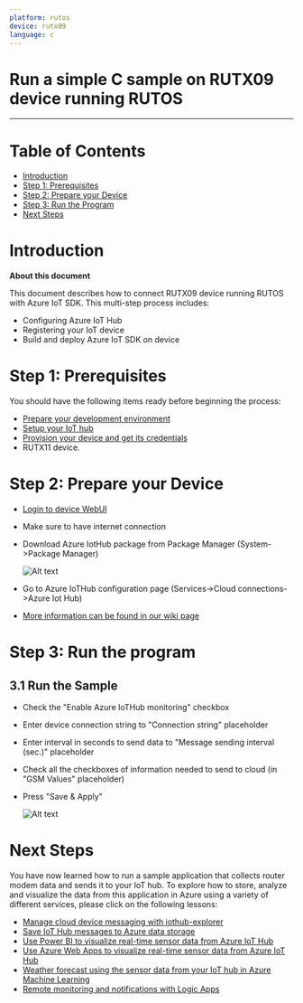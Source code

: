 ```yaml
---
platform: rutos
device: rutx09
language: c
---
```


Run a simple C sample on RUTX09 device running RUTOS
===
---

# Table of Contents

-   [Introduction](#Introduction)
-   [Step 1: Prerequisites](#Prerequisites)
-   [Step 2: Prepare your Device](#PrepareDevice)
-   [Step 3: Run the Program](#Build)
-   [Next Steps](#NextSteps)

<a name="Introduction"></a>
# Introduction

**About this document**

This document describes how to connect RUTX09 device running RUTOS with Azure IoT SDK. This multi-step process includes:
-   Configuring Azure IoT Hub
-   Registering your IoT device
-   Build and deploy Azure IoT SDK on device

<a name="Prerequisites"></a>
# Step 1: Prerequisites

You should have the following items ready before beginning the process:

-   [Prepare your development environment][setup-devbox-linux]
-   [Setup your IoT hub][lnk-setup-iot-hub]
-   [Provision your device and get its credentials][lnk-manage-iot-hub]
-   RUTX11 device.

<a name="PrepareDevice"></a>
# Step 2: Prepare your Device
-   [Login to device WebUI][rut-login]
-   Make sure to have internet connection
-   Download Azure IotHub package from Package Manager (System->Package Manager)

    ![Alt text][package-manager]

-   Go to Azure IoTHub configuration page (Services->Cloud connections->Azure Iot Hub)
-   [More information can be found in our wiki page][wiki-page]

<a name="Build"></a>
# Step 3: Run the program

<a name="Step-3-3-Run"></a>
## 3.1 Run the Sample

-   Check the "Enable Azure IoTHub monitoring" checkbox
-   Enter device connection string to "Connection string" placeholder
-   Enter interval in seconds to send data to "Message sending interval (sec.)" placeholder
-   Check all the checkboxes of information needed to send to cloud (in "GSM Values" placeholder)
-   Press "Save & Apply"

    ![Alt text][main-picture]

<a name="NextSteps"></a>
# Next Steps

You have now learned how to run a sample application that collects router modem data and sends it to your IoT hub. To explore how to store, analyze and visualize the data from this application in Azure using a variety of different services, please click on the following lessons:

-   [Manage cloud device messaging with iothub-explorer]
-   [Save IoT Hub messages to Azure data storage]
-   [Use Power BI to visualize real-time sensor data from Azure IoT Hub]
-   [Use Azure Web Apps to visualize real-time sensor data from Azure IoT Hub]
-   [Weather forecast using the sensor data from your IoT hub in Azure Machine Learning]
-   [Remote monitoring and notifications with Logic Apps]   

[Manage cloud device messaging with iothub-explorer]: https://docs.microsoft.com/en-us/azure/iot-hub/iot-hub-explorer-cloud-device-messaging
[Save IoT Hub messages to Azure data storage]: https://docs.microsoft.com/en-us/azure/iot-hub/iot-hub-store-data-in-azure-table-storage
[Use Power BI to visualize real-time sensor data from Azure IoT Hub]: https://docs.microsoft.com/en-us/azure/iot-hub/iot-hub-live-data-visualization-in-power-bi
[Use Azure Web Apps to visualize real-time sensor data from Azure IoT Hub]: https://docs.microsoft.com/en-us/azure/iot-hub/iot-hub-live-data-visualization-in-web-apps
[Weather forecast using the sensor data from your IoT hub in Azure Machine Learning]: https://docs.microsoft.com/en-us/azure/iot-hub/iot-hub-weather-forecast-machine-learning
[Remote monitoring and notifications with Logic Apps]: https://docs.microsoft.com/en-us/azure/iot-hub/iot-hub-monitoring-notifications-with-azure-logic-apps
[setup-devbox-linux]: https://github.com/Azure/azure-iot-sdk-c/blob/master/doc/devbox_setup.md
[lnk-setup-iot-hub]: ../setup_iothub.md
[lnk-manage-iot-hub]: ../manage_iot_hub.md
[main-picture]: https://wiki.teltonika-networks.com/wikibase/images/f/ff/Networking_rutx_configuration_examples_azure_iot_hub_v1.png
[wiki-page]: https://wiki.teltonika-networks.com/view/Azure_IoT_Hub_cloud_connection
[rut-login]: https://wiki.teltonika-networks.com/view/RUTX09_First_Start#Login_to_device
[package-manager]: https://wiki.teltonika-networks.com/wikibase/images/1/10/Networking_rutx_configuration_examples_package_manager_v1.png